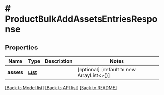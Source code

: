 # # ProductBulkAddAssetsEntriesResponse


## Properties 


Name | Type | Description | Notes
------------ | ------------- | ------------- | -------------
**assets**| [**List<ProductAssetsEntry>**](ProductAssetsEntry.md) |   | [optional] [default to new ArrayList<>()]


[[Back to Model list]](../../README.md#models) [[Back to API list]](../../README.md#endpoints) [[Back to README]](../../README.md)

